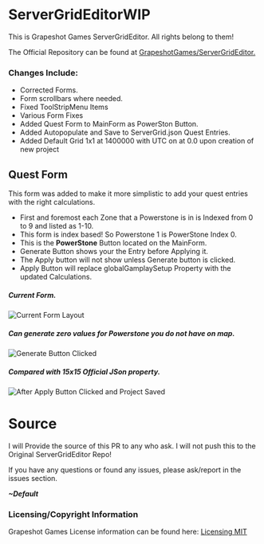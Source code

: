 # ServerGridEditorWIP

This is Grapeshot Games ServerGridEditor. All rights belong to them!

The Official Repository can be found at [GrapeshotGames/ServerGridEditor.](https://github.com/GrapeshotGames/ServerGridEditor)


### Changes Include:

* Corrected Forms.
* Form scrollbars where needed.
* Fixed ToolStripMenu Items
* Various Form Fixes
* Added Quest Form to MainForm as PowerSton Button.
* Added Autopopulate and Save to ServerGrid.json Quest Entries.
* Added Default Grid 1x1 at 1400000 with UTC on at 0.0 upon creation of new project


## Quest Form 

This form was added to make it more simplistic to add your quest entries with the right calculations.

- First and foremost each Zone that a Powerstone is in is Indexed from 0 to 9 and listed as 1-10.
- This form is index based! So Powerstone 1 is PowerStone Index 0.
- This is the **PowerStone** Button located on the MainForm.
- Generate Button shows your the Entry before Applying it.
- The Apply button will not show unless Generate button is clicked.
- Apply Button will replace globalGamplaySetup Property with the updated Calculations.

##### Current Form.
![Current Form Layout](https://i.imgur.com/mQP2GBi.png)

##### Can generate zero values for Powerstone you do not have on map.
![Generate Button Clicked](https://i.imgur.com/A96W4iz.png)

##### Compared with 15x15 Official JSon property.
![After Apply Button Clicked and Project Saved](https://i.imgur.com/ZGsxuTm.png)


# Source

I will Provide the source of this PR to any who ask. I will not push this to the Original ServerGridEditor Repo!

If you have any questions or found any issues, please ask/report in the issues section.

**_~Default_**

### Licensing/Copyright Information

Grapeshot Games License information can be found here: [Licensing MIT](https://github.com/GrapeshotGames/ServerGridEditor/blob/master/LICENSE)
